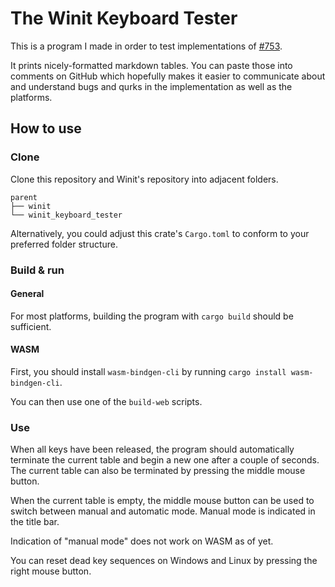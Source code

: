 # The Winit Keyboard Tester

This is a program I made in order to test implementations of [#753].

It prints nicely-formatted markdown tables. You can paste those into comments
on GitHub which hopefully makes it easier to communicate about and understand
bugs and qurks in the implementation as well as the platforms.

## How to use

### Clone

Clone this repository and Winit's repository into adjacent folders.

```
parent
├── winit
└── winit_keyboard_tester
```

Alternatively, you could adjust this crate's `Cargo.toml` to conform to your
preferred folder structure.

### Build & run

#### General

For most platforms, building the program with `cargo build` should be
sufficient.

#### WASM

First, you should install `wasm-bindgen-cli` by running `cargo install
wasm-bindgen-cli`.

You can then use one of the `build-web` scripts.

### Use

When all keys have been released, the program should automatically terminate
the current table and begin a new one after a couple of seconds. The current
table can also be terminated by pressing the middle mouse button.

When the current table is empty, the middle mouse button can be used to switch
between manual and automatic mode. Manual mode is indicated in the title bar.

Indication of "manual mode" does not work on WASM as of yet.

You can reset dead key sequences on Windows and Linux by pressing the right
mouse button.

[#753]: https://github.com/rust-windowing/winit/issues/753
